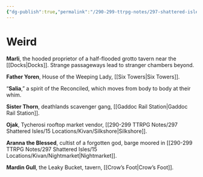 ```yaml
---
{"dg-publish":true,"permalink":"/290-299-ttrpg-notes/297-shattered-isles/11-np-cs/kivan-weird-purveyors/"}
---
```



# Weird

**Marli**, the hooded proprietor of a half-flooded grotto tavern near the [[Docks\|Docks]]. 
Strange passageways lead to stranger chambers beyond.  

**Father Yoren**, House of the Weeping Lady, [[Six Towers\|Six Towers]].  

“**Salia**,” a spirit of the Reconciled, which moves from body to body at their whim.  

**Sister Thorn**, deathlands scavenger gang, [[Gaddoc Rail Station\|Gaddoc Rail Station]].  

**Ojak**, Tycherosi rooftop market vendor, [[290-299 TTRPG Notes/297 Shattered Isles/15 Locations/Kivan/Silkshore\|Silkshore]].  

**Aranna the Blessed**, cultist of a forgotten god, barge moored in [[290-299 TTRPG Notes/297 Shattered Isles/15 Locations/Kivan/Nightmarket\|Nightmarket]].

**Mardin Gull**, the Leaky Bucket, tavern, [[Crow’s Foot\|Crow’s Foot]].